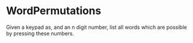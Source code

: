 # WordPermutations
Given a keypad as, and an n digit number, list all words which are possible by pressing these numbers.
